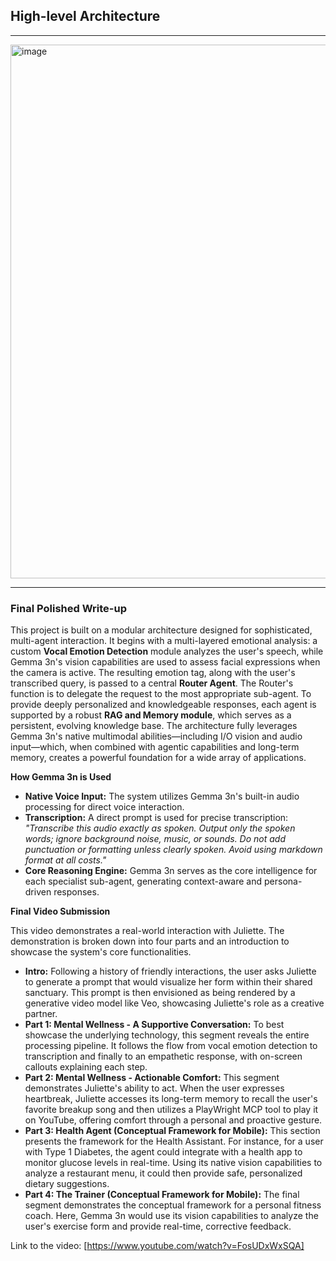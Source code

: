 ## High-level Architecture 

---

<img width="2285" height="854" alt="image" src="https://github.com/user-attachments/assets/3cfca22f-c677-4275-9f8f-d35e99903938" />

---

### **Final Polished Write-up**

This project is built on a modular architecture designed for sophisticated, multi-agent interaction. It begins with a multi-layered emotional analysis: a custom **Vocal Emotion Detection** module analyzes the user's speech, while Gemma 3n's vision capabilities are used to assess facial expressions when the camera is active. The resulting emotion tag, along with the user's transcribed query, is passed to a central **Router Agent**. The Router's function is to delegate the request to the most appropriate sub-agent. To provide deeply personalized and knowledgeable responses, each agent is supported by a robust **RAG and Memory module**, which serves as a persistent, evolving knowledge base. The architecture fully leverages Gemma 3n's native multimodal abilities—including I/O vision and audio input—which, when combined with agentic capabilities and long-term memory, creates a powerful foundation for a wide array of applications.

**How Gemma 3n is Used**

*   **Native Voice Input:** The system utilizes Gemma 3n's built-in audio processing for direct voice interaction.
*   **Transcription:** A direct prompt is used for precise transcription: *"Transcribe this audio exactly as spoken. Output only the spoken words; ignore background noise, music, or sounds. Do not add punctuation or formatting unless clearly spoken. Avoid using markdown format at all costs."*
*   **Core Reasoning Engine:** Gemma 3n serves as the core intelligence for each specialist sub-agent, generating context-aware and persona-driven responses.

**Final Video Submission**

This video demonstrates a real-world interaction with Juliette. The demonstration is broken down into four parts and an introduction to showcase the system's core functionalities.

*   **Intro:** Following a history of friendly interactions, the user asks Juliette to generate a prompt that would visualize her form within their shared sanctuary. This prompt is then envisioned as being rendered by a generative video model like Veo, showcasing Juliette's role as a creative partner.
*   **Part 1: Mental Wellness - A Supportive Conversation:** To best showcase the underlying technology, this segment reveals the entire processing pipeline. It follows the flow from vocal emotion detection to transcription and finally to an empathetic response, with on-screen callouts explaining each step.
*   **Part 2: Mental Wellness - Actionable Comfort:** This segment demonstrates Juliette's ability to act. When the user expresses heartbreak, Juliette accesses its long-term memory to recall the user's favorite breakup song and then utilizes a PlayWright MCP tool to play it on YouTube, offering comfort through a personal and proactive gesture.
*   **Part 3: Health Agent (Conceptual Framework for Mobile):** This section presents the framework for the Health Assistant. For instance, for a user with Type 1 Diabetes, the agent could integrate with a health app to monitor glucose levels in real-time. Using its native vision capabilities to analyze a restaurant menu, it could then provide safe, personalized dietary suggestions.
*   **Part 4: The Trainer (Conceptual Framework for Mobile):** The final segment demonstrates the conceptual framework for a personal fitness coach. Here, Gemma 3n would use its vision capabilities to analyze the user's exercise form and provide real-time, corrective feedback.

Link to the video: [https://www.youtube.com/watch?v=FosUDxWxSQA] 
